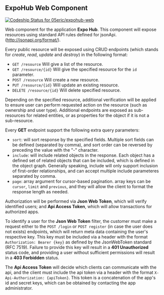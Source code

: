 ## ExpoHub Web Component

[ ![Codeship Status for 05eric/expohub-web](https://codeship.com/projects/e4d03980-d04e-0133-6c47-1e2b23aa142a/status?branch=master)](https://codeship.com/projects/141357)

Web component for the application **Expo Hub**. This component will expose resources using standard API rules defined for jsonApi. (http://jsonapi.org/format/).

Every public resource will be exposed using CRUD endpoints (which stands for *create*, *read*, *update* and *destroy*) in the following format:
* `GET /resource` Will give a list of the resource.
* `GET /resource/{id}` Will give the specified resource for the `id` parameter.
* `POST /resource` Will create a new resource.
* `PUT /resource/{id}` Will update an existing resource.
* `DELETE /resource/{id}` Will delete specified resource.

Depending on the specified resource, additional verification will be applied to ensure user can perform requested action on the resource (such as ownership and user type).
Additional endpoints are exposed as sub-resources for related entities, or as properties for the object if it is not a sub-resource.

Every **GET** endpoint support the following extra query parameters:
* `sort`: will sort response by the specified fields. Multiple sort fields can be defined (separated by comma), and sort order can be reversed by preceding the value with the "-" character.
* `include`: will include related objects in the response. Each object has a defined set of related objects that can be included, which is defined in the object graph. Generally speaking, include will only support inclusion of first-order relationships, and can accept multiple include parameteres separated by comma.
* `page`: array argument for cursor-based pagination. array keys can be `cursor`, `limit` and `previous`, and they will allow the client to format the response length as needed.

Authorization will be performed via **Json Web Token**, which will verify identified users; and **Api Access Token**, which will allow transactions for authorized apps.

To identify a user for the **Json Web Token** filter, the customer must make a request either to the `POST /login` or `POST register` (in case the user does not exists) endpoints, which will return meta data containing the user's respective key. This key must be included via a header with the format `Authorization: Bearer {key}` as defined by the JsonWebToken standard (RFC 7519).
Failure to provide this key will result in a **401 Unauthorized** status code, and providing a user without sufficient permissions will result in a **403 Forbidden** status.

The **Api Access Token** will decide which clients can communicate with the api, and the client must include the api token via a header with the format `X-Api-Authorization: {apiToken}`.
This token is a concatenation of the app's id and secret keys, which can be obtained by contacting the app administrator.